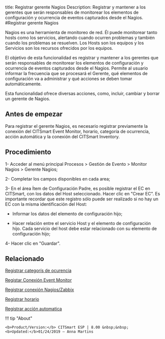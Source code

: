 title: Registrar gerente Nagios
Description: Registrar y mantener a los gerentes que serán responsables de monitorear los elementos de configuración y ocurrencia de eventos capturados desde el Nagios.
#Registrar gerente Nagios


Nagios es una herramienta de monitoreo de red. Él puede monitorear tanto hosts
como los servicios, alertando cuando ocurren problemas y también cuando los
problemas se resuelven. Los Hosts son los equipos y los Servicios son los
recursos ofrecidos por los equipos.

El objetivo de esta funcionalidad es registrar y mantener a los gerentes que
serán responsables de monitorear los elementos de configuración y ocurrencia de
eventos capturados desde el Nagios. Permite al usuario informar la frecuencia
que se procesará el Gerente, qué elementos de configuración va a administrar y
qué acciones se deben tomar automáticamente.

Esta funcionalidad ofrece diversas acciones, como, incluir, cambiar y borrar un
gerente de Nagios.

Antes de empezar
--------------------

Para registrar el gerente Nagios, es necesario registrar previamente la conexión
del CITSmart Event Monitor, horario, categoría de ocurrencia, acción automática
y la conexión del CITSmart Inventory.

Procedimiento
-----------------

1-  Acceder al menú principal Procesos \> Gestión de Evento \> Monitor Nagios \>
    Gerente Nagios;

2-  Completar los campos disponibles en cada area;

3-  En el área Ítem de Configuración Padre, es posible registrar el EC en
    CITSmart, con los datos del Host seleccionado. Hacer clic en "Crear EC". Es
    importante recordar que este registro sólo puede ser realizado si no hay un
    EC con la misma identificación del Host:

-   Informar los datos del elemento de configuración hijo;

-   Hacer relación entre el servicio Host y el elemento de configuración hijo.
    Cada servicio del host debe estar relacionado con su elemento de
    configuración hijo;

4-  Hacer clic en "Guardar".


Relacionado
-----------

[Registrar categorís de ocurencia](/es-es/citsmart-esp-8/processes/event/configuration/register-occurence-category.html)

[Registar Conexión Event Monitor](/es-es/citsmart-esp-8/processes/event/configuration/register-event-monitor-connection.html)

[Registrar conexión Nagios/Zabbix](/es-es/citsmart-esp-8/processes/event/configuration/register-nagios-zabbix-connection.html)

[Registrar horario](/es-es/citsmart-esp-8/processes/event/configuration/register-time.html)

[Registrar acción automatica](/es-es/citsmart-esp-8/additional-features/automation-of-operation/configuration/register-automatic-action.html)


!!! tip "About"

    <b>Product/Version:</b> CITSmart ESP | 8.00 &nbsp;&nbsp;
    <b>Updated:</b>01/24/2019 – Anna Martins
